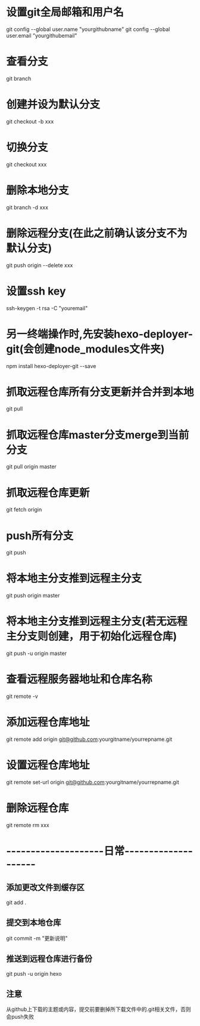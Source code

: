 # 设置git全局邮箱和用户名
git config --global user.name "yourgithubname"
git config --global user.email "yourgithubemail"

# 查看分支
git branch

# 创建并设为默认分支
git checkout -b xxx

# 切换分支
git checkout xxx

# 删除本地分支
 git branch -d xxx

# 删除远程分支(在此之前确认该分支不为默认分支)
git push origin --delete xxx

# 设置ssh key
ssh-keygen -t rsa -C "youremail"

# 另一终端操作时,先安装hexo-deployer-git(会创建node_modules文件夹)
npm install hexo-deployer-git --save

# 抓取远程仓库所有分支更新并合并到本地
git pull

# 抓取远程仓库master分支merge到当前分支
git pull origin master

# 抓取远程仓库更新
git fetch origin

# push所有分支
git push

# 将本地主分支推到远程主分支
git push origin master

# 将本地主分支推到远程主分支(若无远程主分支则创建，用于初始化远程仓库)
git push -u origin master

# 查看远程服务器地址和仓库名称
git remote -v

# 添加远程仓库地址
git remote add origin git@github.com:yourgitname/yourrepname.git

# 设置远程仓库地址
git remote set-url origin git@github.com:yourgitname/yourrepname.git

# 删除远程仓库
git remote rm xxx

# --------------------日常--------------------

## 添加更改文件到缓存区
git add .

## 提交到本地仓库
git commit -m "更新说明"

## 推送到远程仓库进行备份
git push -u origin hexo

## 注意
从github上下载的主题或内容，提交前要删掉所下载文件中的.git相关文件，否则会push失败